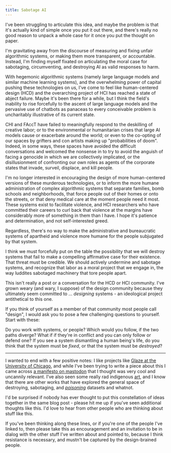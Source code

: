 ```yaml
---
title: Sabotage AI
---
```


I've been struggling to articulate this idea, and maybe the problem is that it's actually kind of simple once you put it out there, and there's really no good reason to unpack a whole case for it once you put the thought on paper.

I'm gravitating away from the discourse of measuring and fixing unfair algorithmic systems, or making them more transparent, or accountable. Instead, I'm finding myself fixated on articulating the moral case for sabotaging, circumventing, and destroying AI as valid responses to harm.

With hegemonic algorithmic systems (namely large language models and similar machine learning systems), and the overwhelming power of capital pushing these technologies on us, I've come to feel like human-centered design (HCD) and the overarching project of HCI has reached a state of abject failure. Maybe it's been there for a while, but I think the field's inability to rise forcefully to the ascent of large language models and the pervasive use of chatbots as panaceas to every conceivable problem is uncharitably illustrative of its current state.

CHI and FAccT have failed to meaningfully respond to the deskilling of creative labor; or to the environmental or humanitarian crises that large AI models cause or exacerbate around the world; or even to the co-opting of our spaces by grifters and con artists making up "probabilities of doom". Indeed, in some ways, these spaces have avoided the difficult conversations and welcomed the nonsense in to try to avoid the anguish of facing a genocide in which we are collectively implicated, or the disillusionment of confronting our own roles as agents of the corporate states that invade, surveil, displace, and kill people.

I'm no longer interested in encouraging the design of more human-centered versions of these murderous technologies, or to inform the more humane administration of complex algorithmic systems that separate families, bomb schools and neighborhoods, that force people out of their homes or onto the streets, or that deny medical care at the moment people need it most. These systems exist to facilitate violence, and HCI researchers who have committed their careers to curl back that violence at the margins have considerably more of something in them than I have. I hope it's patience and determination, and not self-interested greed.

Regardless, there's no way to make the administrative and bureaucratic systems of apartheid and violence more humane for the people subjugated by that system.

I think we must forcefully put on the table the possibility that we will destroy systems that fail to make a compelling affirmative case for their existence. That threat must be credible. We should actively undermine and sabotage systems, and recognize that labor as a moral project that we engage in, the way luddites sabotaged machinery that tore people apart.

This isn't really a post or a conversation for the HCD or HCI community. I've grown weary (and wary, I suppose) of the design community because they ultimately seem committed to ... *designing* systems - an ideological project antithetical to this one.

If you think of yourself as a member of that community most people call "design", I would ask you to pose a few challenging questions to yourself. Start with these:

Do you work with systems, or people? Which would you follow, if the two paths diverge? What if if they're in conflict and you can only follow or defend one? If you see a system dismantling a human being's life, do you think that the system must be *fixed*, or that the system must be *destroyed*?

---

I wanted to end with a few positive notes: I like projects like [Glaze at the University of Chicago][glaze], and while I've been trying to write a piece about this I came across [a manifesto on mastodon][AIManifesto] that I thought was very cool and uncannily relevant. I've also seen some really rad indigenous [art][teslaOlmec], and I know that there are other works that have explored the general space of destroying, sabotaging, and *[poisoning][poison]* datasets and whatnot.

I'd be surprised if nobody has ever thought to put this constellation of ideas together in the same blog post - please hit me up if you've seen additional thoughts like this. I'd love to hear from other people who are thinking about stuff like this.

If you've been thinking along these lines, or if you're one of the people I've linked to, then please take this as encouragement and an invitation to be in dialog with the other stuff I've written about and pointed to, because I think resistance is necessary, and mustn't be captured by the design-brained people.


[glaze]: https://glaze.cs.uchicago.edu/
[AIManifesto]: https://algorithmic-sabotage-research-group.github.io/asrg/manifesto-on-algorithmic_sabotage/
[teslaOlmec]: https://hyperallergic.com/878913/artist-chavis-marmol-crushes-tesla-with-colossal-olmec-head-sculpture/
[poison]: https://dl.acm.org/doi/10.1145/3442188.3445885